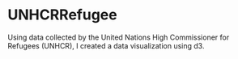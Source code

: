 # UNHCRRefugee

Using data collected by the United Nations High Commissioner for Refugees (UNHCR), I created a data visualization using d3.
